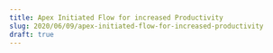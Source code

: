 ```yaml
---
title: Apex Initiated Flow for increased Productivity
slug: 2020/06/09/apex-initiated-flow-for-increased-productivity
draft: true
---
```



